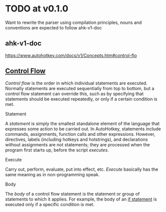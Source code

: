 # TODO at v0.1.0

Want to rewrite the parser using compilation principles, nouns and conventions are expected to follow ahk-v1-doc

## ahk-v1-doc

<https://www.autohotkey.com/docs/v1/Concepts.htm#control-flo>

## [Control Flow](https://www.autohotkey.com/docs/v1/Concepts.htm#control-flow)

_Control flow_ is the order in which individual statements are executed. Normally statements are executed sequentially from top to bottom, but a control flow statement can override this, such as by specifying that statements should be executed repeatedly, or only if a certain condition is met.

Statement

A _statement_ is simply the smallest standalone element of the language that expresses some action to be carried out. In AutoHotkey, statements include commands, assignments, function calls and other expressions. However, directives, labels (including hotkeys and hotstrings), and declarations without assignments are not statements; they are processed when the program first starts up, before the script _executes_.

Execute

Carry out, perform, evaluate, put into effect, etc. _Execute_ basically has the same meaning as in non-programming speak.

Body

The _body_ of a control flow statement is the statement or group of statements to which it applies. For example, the body of an [if statement](https://www.autohotkey.com/docs/v1/Language.htm#if-statement) is executed only if a specific condition is met.
